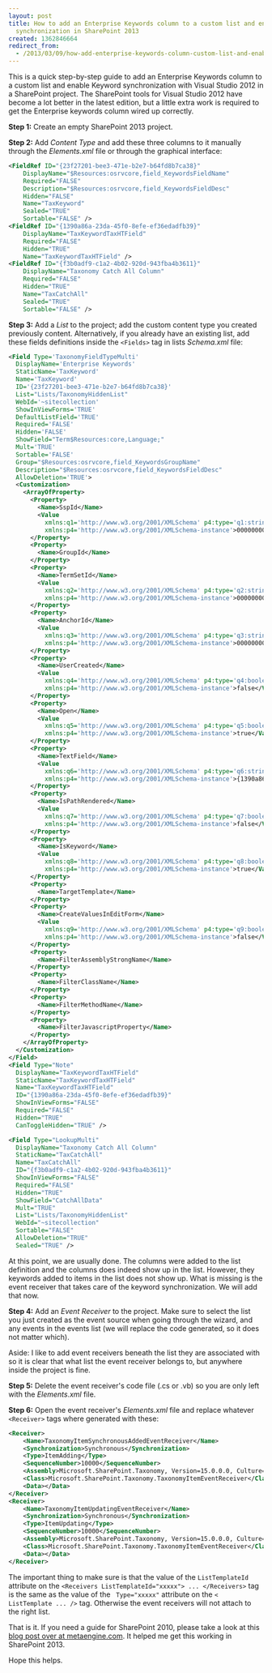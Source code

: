 ```yaml
---
layout: post
title: How to add an Enterprise Keywords column to a custom list and enable Keyword
  synchronization in SharePoint 2013
created: 1362846664
redirect_from:
  - /2013/03/09/how-add-enterprise-keywords-column-custom-list-and-enable-keyword-synchronization
---
```

This is a quick step-by-step guide to add an Enterprise Keywords column to a custom list and enable Keyword synchronization with Visual Studio 2012 in a SharePoint project. The SharePoint tools for Visual Studio 2012 have become a lot better in the latest edition, but a little extra work is required to get the Enterprise keywords column wired up correctly.
<!--break-->

**Step 1:** Create an empty SharePoint 2013 project.

**Step 2:** Add *Content Type* and add these three columns to it manually through the *Elements.xml* file or through the graphical interface:

```xml
<FieldRef ID="{23f27201-bee3-471e-b2e7-b64fd8b7ca38}" 
	DisplayName="$Resources:osrvcore,field_KeywordsFieldName" 
	Required="FALSE" 
	Description="$Resources:osrvcore,field_KeywordsFieldDesc" 
	Hidden="FALSE" 
	Name="TaxKeyword" 
	Sealed="TRUE" 
	Sortable="FALSE" />
<FieldRef ID="{1390a86a-23da-45f0-8efe-ef36edadfb39}"
	DisplayName="TaxKeywordTaxHTField" 
	Required="FALSE" 
	Hidden="TRUE" 
	Name="TaxKeywordTaxHTField" />
<FieldRef ID="{f3b0adf9-c1a2-4b02-920d-943fba4b3611}" 
	DisplayName="Taxonomy Catch All Column" 
	Required="FALSE" 
	Hidden="TRUE" 
	Name="TaxCatchAll" 
	Sealed="TRUE" 
	Sortable="FALSE" />
```

**Step 3:** Add a *List* to the project; add the custom content type you created previously content. Alternatively, if you already have an existing list, add these fields definitions inside the `<Fields>` tag in lists *Schema.xml* file:

```xml
<Field Type='TaxonomyFieldTypeMulti'
  DisplayName='Enterprise Keywords'
  StaticName='TaxKeyword'
  Name='TaxKeyword'
  ID='{23f27201-bee3-471e-b2e7-b64fd8b7ca38}'
  List="Lists/TaxonomyHiddenList"
  WebId='~sitecollection'
  ShowInViewForms='TRUE'
  DefaultListField='TRUE'
  Required='FALSE'
  Hidden='FALSE'
  ShowField="Term$Resources:core,Language;"
  Mult='TRUE'
  Sortable='FALSE'
  Group="$Resources:osrvcore,field_KeywordsGroupName"
  Description="$Resources:osrvcore,field_KeywordsFieldDesc"
  AllowDeletion='TRUE'>
  <Customization>
    <ArrayOfProperty>
      <Property>
        <Name>SspId</Name>
        <Value
          xmlns:q1='http://www.w3.org/2001/XMLSchema' p4:type='q1:string'
          xmlns:p4='http://www.w3.org/2001/XMLSchema-instance'>00000000-0000-0000-0000-000000000000</Value>
      </Property>
      <Property>
        <Name>GroupId</Name>
      </Property>
      <Property>
        <Name>TermSetId</Name>
        <Value
          xmlns:q2='http://www.w3.org/2001/XMLSchema' p4:type='q2:string'
          xmlns:p4='http://www.w3.org/2001/XMLSchema-instance'>00000000-0000-0000-0000-000000000000</Value>
      </Property>
      <Property>
        <Name>AnchorId</Name>
        <Value
          xmlns:q3='http://www.w3.org/2001/XMLSchema' p4:type='q3:string'
          xmlns:p4='http://www.w3.org/2001/XMLSchema-instance'>00000000-0000-0000-0000-000000000000</Value>
      </Property>
      <Property>
        <Name>UserCreated</Name>
        <Value
          xmlns:q4='http://www.w3.org/2001/XMLSchema' p4:type='q4:boolean'
          xmlns:p4='http://www.w3.org/2001/XMLSchema-instance'>false</Value>
      </Property>
      <Property>
        <Name>Open</Name>
        <Value
          xmlns:q5='http://www.w3.org/2001/XMLSchema' p4:type='q5:boolean'
          xmlns:p4='http://www.w3.org/2001/XMLSchema-instance'>true</Value>
      </Property>
      <Property>
        <Name>TextField</Name>
        <Value
          xmlns:q6='http://www.w3.org/2001/XMLSchema' p4:type='q6:string'
          xmlns:p4='http://www.w3.org/2001/XMLSchema-instance'>{1390a86a-23da-45f0-8efe-ef36edadfb39}</Value>
      </Property>
      <Property>
        <Name>IsPathRendered</Name>
        <Value
          xmlns:q7='http://www.w3.org/2001/XMLSchema' p4:type='q7:boolean'
          xmlns:p4='http://www.w3.org/2001/XMLSchema-instance'>false</Value>
      </Property>
      <Property>
        <Name>IsKeyword</Name>
        <Value
          xmlns:q8='http://www.w3.org/2001/XMLSchema' p4:type='q8:boolean'
          xmlns:p4='http://www.w3.org/2001/XMLSchema-instance'>true</Value>
      </Property>
      <Property>
        <Name>TargetTemplate</Name>
      </Property>
      <Property>
        <Name>CreateValuesInEditForm</Name>
        <Value
          xmlns:q9='http://www.w3.org/2001/XMLSchema' p4:type='q9:boolean'
          xmlns:p4='http://www.w3.org/2001/XMLSchema-instance'>false</Value>
      </Property>
      <Property>
        <Name>FilterAssemblyStrongName</Name>
      </Property>
      <Property>
        <Name>FilterClassName</Name>
      </Property>
      <Property>
        <Name>FilterMethodName</Name>
      </Property>
      <Property>
        <Name>FilterJavascriptProperty</Name>
      </Property>
    </ArrayOfProperty>
  </Customization>
</Field>
<Field Type="Note"
  DisplayName="TaxKeywordTaxHTField"
  StaticName="TaxKeywordTaxHTField"
  Name="TaxKeywordTaxHTField"
  ID="{1390a86a-23da-45f0-8efe-ef36edadfb39}"
  ShowInViewForms="FALSE"
  Required="FALSE"
  Hidden="TRUE"
  CanToggleHidden="TRUE" />

<Field Type="LookupMulti"
  DisplayName="Taxonomy Catch All Column"
  StaticName="TaxCatchAll"
  Name="TaxCatchAll"
  ID="{f3b0adf9-c1a2-4b02-920d-943fba4b3611}"
  ShowInViewForms="FALSE"
  Required="FALSE"
  Hidden="TRUE"
  ShowField="CatchAllData"
  Mult="TRUE"
  List="Lists/TaxonomyHiddenList"
  WebId="~sitecollection"
  Sortable="FALSE"
  AllowDeletion="TRUE" 
  Sealed="TRUE" />
```

At this point, we are usually done. The columns were added to the list definition and the columns does indeed show up in the list. However, they keywords added to items in the list does not show up. What is missing is the event receiver that takes care of the keyword synchronization. We will add that now.

**Step 4:** Add an *Event Receiver* to the project. Make sure to select the list you just created as the event source when going through the wizard, and any events in the events list (we will replace the code generated, so it does not matter which).

Aside: I like to add event receivers beneath the list they are associated with so it is clear that what list the event receiver belongs to, but anywhere inside the project is fine.

**Step 5:** Delete the event receiver's code file (.cs or .vb) so you are only left with the *Elements.xml* file.

**Step 6:** Open the event receiver's *Elements.xml* file and replace whatever `<Receiver>` tags where generated with these:

```xml
<Receiver>
	<Name>TaxonomyItemSynchronousAddedEventReceiver</Name>
	<Synchronization>Synchronous</Synchronization>
	<Type>ItemAdding</Type>
	<SequenceNumber>10000</SequenceNumber>
	<Assembly>Microsoft.SharePoint.Taxonomy, Version=15.0.0.0, Culture=neutral, PublicKeyToken=71e9bce111e9429c</Assembly>
	<Class>Microsoft.SharePoint.Taxonomy.TaxonomyItemEventReceiver</Class>
	<Data></Data>
</Receiver>
<Receiver>
	<Name>TaxonomyItemUpdatingEventReceiver</Name>
	<Synchronization>Synchronous</Synchronization>
	<Type>ItemUpdating</Type>
	<SequenceNumber>10000</SequenceNumber>
	<Assembly>Microsoft.SharePoint.Taxonomy, Version=15.0.0.0, Culture=neutral, PublicKeyToken=71e9bce111e9429c</Assembly>
	<Class>Microsoft.SharePoint.Taxonomy.TaxonomyItemEventReceiver</Class>
	<Data></Data>
</Receiver>
```

The important thing to make sure is that the value of the `ListTemplateId` attribute on the `<Receivers ListTemplateId="xxxxx"> ... </Receivers>` tag is the same as the value of the ` Type="xxxxx"` attribute on the `< ListTemplate ... />` tag. Otherwise the event receivers will not attach to the right list.

That is it. If you need a guide for SharePoint 2010, please take a look at this [blog post over at metaengine.com](http://www.metaengine.com/2012/03/SharePoint-sandbox-solution---Document-Library-with-Enterprise-Keywords). It helped me get this working in SharePoint 2013.

Hope this helps.
